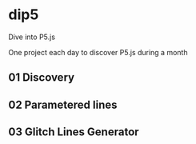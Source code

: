 # dip5
Dive into P5.js

One project each day to discover P5.js during a month

## 01 Discovery
## 02 Parametered lines
## 03 Glitch Lines Generator